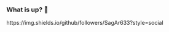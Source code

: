 ### What is up? 👋

<!--
**SagAr633/SagAr633** is a ✨ _special_ ✨ repository because its `README.md` (this file) appears on your GitHub profile.

Here are some ideas to get you started:

- 🔭 I’m currently working on ...
- 🌱 I’m currently learning ...
- 👯 I’m looking to collaborate on ...
- 🤔 I’m looking for help with ...
- 💬 Ask me about ...
- 📫 How to reach me: ...
- 😄 Pronouns: ...
- ⚡ Fun fact: ...
-->

<container> 
<row>
<col-4></col-4>
<col-4>https://img.shields.io/github/followers/SagAr633?style=social</col-4>
<col-4></col-4>
</row>
</container>
